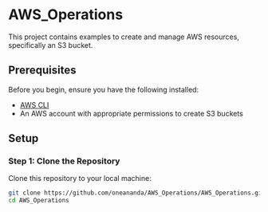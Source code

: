 # AWS_Operations

This project contains examples to create and manage AWS resources, specifically an S3 bucket. 

## Prerequisites

Before you begin, ensure you have the following installed:

- [AWS CLI](https://aws.amazon.com/cli/)
- An AWS account with appropriate permissions to create S3 buckets

## Setup

### Step 1: Clone the Repository

Clone this repository to your local machine:

```sh
git clone https://github.com/oneananda/AWS_Operations/AWS_Operations.git
cd AWS_Operations
